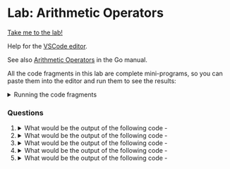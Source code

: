 # Lab: Arithmetic Operators

[Take me to the lab!](https://kodekloud.com/topic/lab-arithmetic-operators/)

Help for the [VSCode editor](https://github.com/kodekloudhub/community-faq/blob/main/docs/vscode-tips.md).

See also [Arithmetic Operators](https://go.dev/ref/spec#Arithmetic_operators) in the Go manual.

All the code fragments in this lab are complete mini-programs, so you can paste them into the editor and run them to see the results:

<details>
<summary>Running the code fragments</summary>

1. Right click in Explorer pane to create a new file, e.g. `test.go`
1. Paste the question code snippet into the editor pane
1. Open the terminal window and execute `go run test.go`
1. Re-use your `test.go` file by replacing the content with that of the next question.

</details>

### Questions

1.  <details>
    <summary>What would be the output of the following code -</summary>

    ```go
    package main

    import "fmt"

    func main() {
            var a string = "one"
            var b int = 2
            fmt.Print(a + b)
    }
    ```

    * Error
    * 2one
    * 3
    * one2

    <details>
    <summary>Reveal</summary>

     > Error

    The program would not compile due to strict type checking performed by the compiler. You cannot add `int` with `string`.

    </details>
    </details>

1.  <details>
    <summary>What would be the output of the following code -</summary>

    ```go
    package main

    import "fmt"

    func main() {
            var a float64 = 5.9
            var b int = 2
            fmt.Print(a + b)
    }
    ```

    * Error
    * 7.9
    * 7
    * 7.0

    <details>
    <summary>Reveal</summary>

    > Error

    The program would not compile due to strict type checking performed by the compiler. Whilst both varaibles are numeric types, the compiler will not do implict type casts. You could fix it with an *explicit* type cast

    ```go
    fmt.Print(a + float64(b))
    ```

    ...then the answer would be 7.9

    </details>
    </details>

1.  <details>
    <summary>What would be the output of the following code -</summary>

    ```go
    package main

    import "fmt"

    func main() {
            var a float64 = 5.9
            a++
            fmt.Print(a)
    }
    ```

    * 5
    * 7.0
    * 6
    * 6.9

    <details>
    <summary>Reveal</summary>

    > 6.9

    `++` is the increment operator. It adds 1 to any numeric variable. `a++` is equivalent to `a = a + 1`

    </details>
    </details>

1.  <details>
    <summary>What would be the output of the following code -</summary>

    ```go
    package main

    import "fmt"

    func main() {
            var a int = 10
            a--
            fmt.Print(a)
    }
    ```

    * 10
    * 9
    * 11
    * Error

    <details>
    <summary>Reveal</summary>

    > 9

    `--` is the decrement operator. It subtracts 1 from any numeric variable. `a--` is equivalent to `a = a - 1`

    </details>
    </details>

1.  <details>
    <summary>What would be the output of the following code -</summary>

    ```go
    package main

    import "fmt"

    func main() {
            var a, b float64 = 24.4, 3.0
            fmt.Println(a / b)
            fmt.Println(int(a) % int(b))
    }
    ```

    * 8.133333333333333<br/>0
    * 9.001333333333333<br/>0
    * 8.00<br/>0.11
    * 8.2<br/>ERROR

    <details>
    <summary>Reveal</summary>

    > 8.133333333333333<br/>0

    The first operation is a straight division of two floats, so it will produce a float result.

    In the second operation, the floats are first casted to ints so the values become `24` and `3`. Then a modulo division is performed `%`. Modulo yields the *remainder* when the value on the left is divided by the value on the right. Remember from elementary level maths - 24 divided by 3 = 8 *remainder 0*.
    </details>
    </details>

